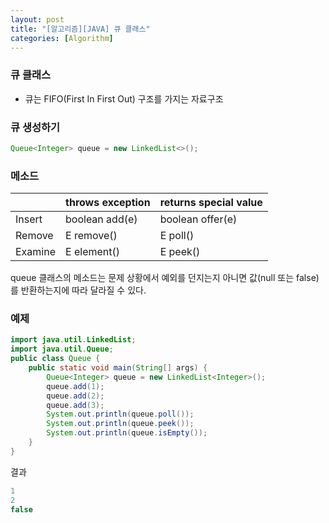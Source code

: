 ```yaml
---
layout: post
title: "[알고리즘][JAVA] 큐 클래스"
categories: [Algorithm]
---
```


### 큐 클래스
- 큐는 FIFO(First In First Out) 구조를 가지는 자료구조


### 큐 생성하기
```java
Queue<Integer> queue = new LinkedList<>();
```


### 메소드

|   | throws exception | returns special value |
|-----|-----|-----|
| Insert | boolean add(e) | boolean offer(e) |
| Remove | E remove() | E poll() |
| Examine | E element() | E peek() |

queue 클래스의 메소드는 문제 상황에서 예외를 던지는지 아니면 값(null 또는 false)를 반환하는지에 따라 달라질 수 있다.


### 예제
```java
import java.util.LinkedList;
import java.util.Queue;
public class Queue {
    public static void main(String[] args) {
        Queue<Integer> queue = new LinkedList<Integer>();
        queue.add(1);
        queue.add(2);
        queue.add(3);
        System.out.println(queue.poll());
        System.out.println(queue.peek());
        System.out.println(queue.isEmpty());
    }
}
```

결과
```java
1
2
false
```
